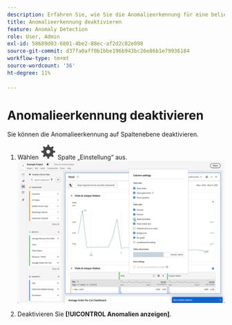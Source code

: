 ```yaml
---
description: Erfahren Sie, wie Sie die Anomalieerkennung für eine beliebige Metrik deaktivieren.
title: Anomalieerkennung deaktivieren
feature: Anomaly Detection
role: User, Admin
exl-id: 58689d03-6801-4be2-88ec-af2d2c82e098
source-git-commit: d37fa0aff0b1bbe196b943bc26e86b1e79936184
workflow-type: tm+mt
source-wordcount: '36'
ht-degree: 11%

---
```


# Anomalieerkennung deaktivieren

Sie können die Anomalieerkennung auf Spaltenebene deaktivieren.

1. Wählen ![ in ](/help/assets/icons/Setting.svg) Spalte „Einstellung“ aus.
   ![](assets/turn-off-anomalies.png)

1. Deaktivieren Sie **[!UICONTROL Anomalien anzeigen]**.


